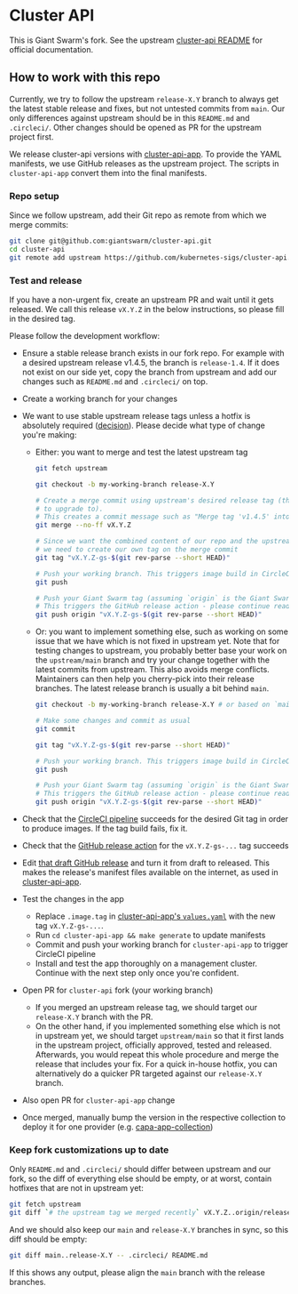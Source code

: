 # Cluster API

This is Giant Swarm's fork. See the upstream [cluster-api README](https://github.com/kubernetes-sigs/cluster-api/blob/main/README.md) for official documentation.

## How to work with this repo

Currently, we try to follow the upstream `release-X.Y` branch to always get the latest stable release and fixes, but not untested commits from `main`. Our only differences against upstream should be in this `README.md` and `.circleci/`. Other changes should be opened as PR for the upstream project first.

We release cluster-api versions with [cluster-api-app](https://github.com/giantswarm/cluster-api-app/). To provide the YAML manifests, we use GitHub releases as the upstream project. The scripts in `cluster-api-app` convert them into the final manifests.

### Repo setup

Since we follow upstream, add their Git repo as remote from which we merge commits:

```sh
git clone git@github.com:giantswarm/cluster-api.git
cd cluster-api
git remote add upstream https://github.com/kubernetes-sigs/cluster-api.git
```

### Test and release

If you have a non-urgent fix, create an upstream PR and wait until it gets released. We call this release `vX.Y.Z` in the below instructions, so please fill in the desired tag.

Please follow the development workflow:

- Ensure a stable release branch exists in our fork repo. For example with a desired upstream release v1.4.5, the branch is `release-1.4`. If it does not exist on our side yet, copy the branch from upstream and add our changes such as `README.md` and `.circleci/` on top.
- Create a working branch for your changes
- We want to use stable upstream release tags unless a hotfix is absolutely required ([decision](https://intranet.giantswarm.io/docs/product/pdr/010_fork_management/)). Please decide what type of change you're making:

  - Either: you want to merge and test the latest upstream tag

    ```sh
    git fetch upstream

    git checkout -b my-working-branch release-X.Y

    # Create a merge commit using upstream's desired release tag (the one we want
    # to upgrade to).
    # This creates a commit message such as "Merge tag 'v1.4.5' into release-1.4".
    git merge --no-ff vX.Y.Z

    # Since we want the combined content of our repo and the upstream Git tag,
    # we need to create our own tag on the merge commit
    git tag "vX.Y.Z-gs-$(git rev-parse --short HEAD)"

    # Push your working branch. This triggers image build in CircleCI
    git push

    # Push your Giant Swarm tag (assuming `origin` is the Giant Swarm fork).
    # This triggers the GitHub release action - please continue reading below!
    git push origin "vX.Y.Z-gs-$(git rev-parse --short HEAD)"
    ```

  - Or: you want to implement something else, such as working on some issue that we have which is not fixed in upstream yet. Note that for testing changes to upstream, you probably better base your work on the `upstream/main` branch and try your change together with the latest commits from upstream. This also avoids merge conflicts. Maintainers can then help you cherry-pick into their release branches. The latest release branch is usually a bit behind `main`.

    ```sh
    git checkout -b my-working-branch release-X.Y # or based on `main` instead of `release-X.Y`, see hint above

    # Make some changes and commit as usual
    git commit

    git tag "vX.Y.Z-gs-$(git rev-parse --short HEAD)"

    # Push your working branch. This triggers image build in CircleCI
    git push

    # Push your Giant Swarm tag (assuming `origin` is the Giant Swarm fork).
    # This triggers the GitHub release action - please continue reading below!
    git push origin "vX.Y.Z-gs-$(git rev-parse --short HEAD)"
    ```

- Check that the [CircleCI pipeline](https://app.circleci.com/pipelines/github/giantswarm/cluster-api) succeeds for the desired Git tag in order to produce images. If the tag build fails, fix it.
- Check that the [GitHub release action](https://github.com/giantswarm/cluster-api/actions) for the `vX.Y.Z-gs-...` tag succeeds
- Edit [that draft GitHub release](https://github.com/giantswarm/cluster-api/releases) and turn it from draft to released. This makes the release's manifest files available on the internet, as used in [cluster-api-app](https://github.com/giantswarm/cluster-api-app).
- Test the changes in the app

  - Replace `.image.tag` in [cluster-api-app's `values.yaml`](https://github.com/giantswarm/cluster-api-app/blob/master/helm/cluster-api/values.yaml) with the new tag `vX.Y.Z-gs-...`.
  - Run `cd cluster-api-app && make generate` to update manifests
  - Commit and push your working branch for `cluster-api-app` to trigger CircleCI pipeline
  - Install and test the app thoroughly on a management cluster. Continue with the next step only once you're confident.
- Open PR for `cluster-api` fork (your working branch)

  - If you merged an upstream release tag, we should target our `release-X.Y` branch with the PR.
  - On the other hand, if you implemented something else which is not in upstream yet, we should target `upstream/main` so that it first lands in the upstream project, officially approved, tested and released. Afterwards, you would repeat this whole procedure and merge the release that includes your fix. For a quick in-house hotfix, you can alternatively do a quicker PR targeted against our `release-X.Y` branch.
- Also open PR for `cluster-api-app` change
- Once merged, manually bump the version in the respective collection to deploy it for one provider (e.g. [capa-app-collection](https://github.com/giantswarm/capa-app-collection/))

### Keep fork customizations up to date

Only `README.md` and `.circleci/` should differ between upstream and our fork, so the diff of everything else should be empty, or at worst, contain hotfixes that are not in upstream yet:

```sh
git fetch upstream
git diff `# the upstream tag we merged recently` vX.Y.Z..origin/release-X.Y `# our release branch` -- ':!.circleci/' ':!README.md'
```

And we should also keep our `main` and `release-X.Y` branches in sync, so this diff should be empty:

```sh
git diff main..release-X.Y -- .circleci/ README.md
```

If this shows any output, please align the `main` branch with the release branches.
